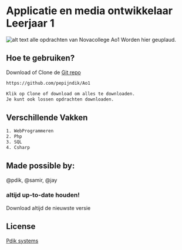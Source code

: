 # Applicatie en media ontwikkelaar Leerjaar 1
![alt text](https://raw.githubusercontent.com/pepijndik/Ao1/blob/master/afbeeldingen/logopepijn.jpg)
alle opdrachten van Novacollege Ao1 Worden hier geuplaud.

## Hoe te gebruiken?

Download of Clone de [Git repo](https://github.com/pepijndik/Ao1)

```bash
https://github.com/pepijndik/Ao1

Klik op Clone of download om alles te downloaden.
Je kunt ook lossen opdrachten downloaden.
```

##  Verschillende Vakken

```bash
1. WebProgrammeren
2. Php
3. SQL
4. Csharp
```

## Made possible by:
@pdik,  @samir, @jay

### altijd up-to-date houden!
Download altijd de nieuwste versie

## License
[Pdik systems](https://pdik.nl/)

